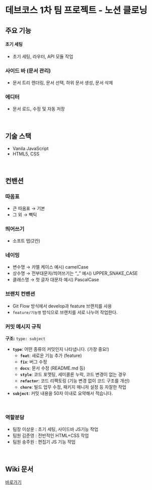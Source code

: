 # 데브코스 1차 팀 프로젝트 - 노션 클로닝

## 주요 기능

#### 초기 세팅

- 초기 세팅, 라우터, API 모듈 작업

### 사이드 바 (문서 관리)

- 문서 트리 렌더링, 문서 선택, 하위 문서 생성, 문서 삭제

### 에디터

- 문서 로드, 수정 및 자동 저장

<br/>

## 기술 스택

- Vanila JavaScript
- HTML5, CSS

<br/>

## 컨밴션

### 따옴표

- 큰 따옴표 → 기본
- 그 외 → 빽틱

### 띄어쓰기

- 소프트 탭(2칸)

### 네이밍

- 변수명 → 카멜 케이스 예시) camelCase
- 상수명 → 전부대문자/띄어쓰기는 “\_” 예시) UPPER_SNAKE_CASE
- 클래스명 → 첫 글자 대문자 예시) PascalCase

### 브랜치 컨밴션

- Git Flow 방식에서 develop과 feature 브랜치를 사용
- `feature/기능명` 방식으로 브랜치를 서로 나누어 작업한다.

### 커밋 메시지 규칙

**구조:** `type: subject`

- **`type`**: 어떤 종류의 커밋인지 나타냅니다. (가장 중요!)
  - **`feat`**: 새로운 기능 추가 (feature)
  - **`fix`**: 버그 수정
  - **`docs`**: 문서 수정 (README.md 등)
  - **`style`**: 코드 포맷팅, 세미콜론 누락, 코드 변경이 없는 경우
  - **`refactor`**: 코드 리팩토링 (기능 변경 없이 코드 구조를 개선)
  - **`chore`**: 빌드 업무 수정, 패키지 매니저 설정 등 자잘한 작업
- **`subject`**: 커밋 내용을 50자 이내로 요약해서 적습니다.

<br/>

### 역할분담

- 팀장 이상윤 : 초기 세팅, 사이드바 JS기능 작업
- 팀원 김준영 : 전반적인 HTML+CSS 작업
- 팀원 송주원 : 편집기 JS 기능 작업

<br/>

## Wiki 문서

<a href="https://github.com/prgrms-fe-devcourse/FE7-Project1-TEAM-5/wiki">바로가기</a>

<br/>
